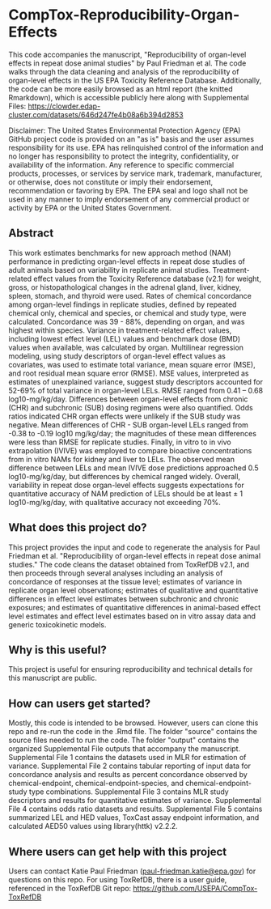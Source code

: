 # CompTox-Reproducibility-Organ-Effects
This code accompanies the manuscript, "Reproducibility of organ-level effects in repeat dose animal studies" by Paul Friedman et al. The code walks through the data cleaning and analysis of the reproducibility of organ-level effects in the US EPA Toxicity Reference Database. Additionally, the code can be more easily browsed as an html report (the knitted Rmarkdown), which is accessible publicly here along with Supplemental Files: https://clowder.edap-cluster.com/datasets/646d247fe4b08a6b394d2853

Disclaimer: The United States Environmental Protection Agency (EPA) GitHub project code is provided on an "as is" basis and the user assumes responsibility for its use. EPA has relinquished control of the information and no longer has responsibility to protect the integrity, confidentiality, or availability of the information. Any reference to specific commercial products, processes, or services by service mark, trademark, manufacturer, or otherwise, does not constitute or imply their endorsement, recommendation or favoring by EPA. The EPA seal and logo shall not be used in any manner to imply endorsement of any commercial product or activity by EPA or the United States Government. 

## Abstract

This work estimates benchmarks for new approach method (NAM) performance in predicting organ-level effects in repeat dose studies of adult animals based on variability in replicate animal studies. Treatment-related effect values from the Toxicity Reference database (v2.1) for weight, gross, or histopathological changes in the adrenal gland, liver, kidney, spleen, stomach, and thyroid were used. Rates of chemical concordance among organ-level findings in replicate studies, defined by repeated chemical only, chemical and species, or chemical and study type, were calculated. Concordance was 39 - 88%, depending on organ, and was highest within species. Variance in treatment-related effect values, including lowest effect level (LEL) values and benchmark dose (BMD) values when available, was calculated by organ. Multilinear regression modeling, using study descriptors of organ-level effect values as covariates, was used to estimate total variance, mean square error (MSE), and root residual mean square error (RMSE). MSE values, interpreted as estimates of unexplained variance, suggest study descriptors accounted for 52-69% of total variance in organ-level LELs. RMSE ranged from 0.41 – 0.68 log10-mg/kg/day. Differences between organ-level effects from chronic (CHR) and subchronic (SUB) dosing regimens were also quantified. Odds ratios indicated CHR organ effects were unlikely if the SUB study was negative. Mean differences of CHR - SUB organ-level LELs ranged from -0.38 to -0.19 log10 mg/kg/day; the magnitudes of these mean differences were less than RMSE for replicate studies. Finally, in vitro to in vivo extrapolation (IVIVE) was employed to compare bioactive concentrations from in vitro NAMs for kidney and liver to LELs. The observed mean difference between LELs and mean IVIVE dose predictions approached 0.5 log10-mg/kg/day, but differences by chemical ranged widely. Overall, variability in repeat dose organ-level effects suggests expectations for quantitative accuracy of NAM prediction of LELs should be at least ± 1 log10-mg/kg/day, with qualitative accuracy not exceeding 70%. 

## What does this project do?

This project provides the input and code to regenerate the analysis for Paul Friedman et al. "Reproducibility of organ-level effects in repeat dose animal studies." The code cleans the dataset obtained from ToxRefDB v2.1, and then proceeds through several analyses including an analysis of concordance of responses at the tissue level; estimates of variance in replicate organ level observations; estimates of qualitative and quantitative differences in effect level estimates between subchronic and chronic exposures; and estimates of quantitative differences in animal-based effect level estimates and effect level estimates based on in vitro assay data and generic toxicokinetic models.

## Why is this useful?

This project is useful for ensuring reproducibility and technical details for this manuscript are public.

## How can users get started?

Mostly, this code is intended to be browsed. However, users can clone this repo and re-run the code in the .Rmd file.
The folder "source" contains the source files needed to run the code.
The folder "output" contains the organized Supplemental File outputs that accompany the manuscript.
Supplemental File 1 contains the datasets used in MLR for estimation of variance.
Supplemental File 2 contains tabular reporting of input data for concordance analysis and results as percent concordance observed by chemical-endpoint, chemical-endpoint-species, and chemical-endpoint-study type combinations.
Supplemental File 3 contains MLR study descriptors and results for quantitative estimates of variance.
Supplemental File 4 contains odds ratio datasets and results.
Supplemental File 5 contains summarized LEL and HED values, ToxCast assay endpoint information, and calculated AED50 values using library(httk) v2.2.2.



## Where users can get help with this project

Users can contact Katie Paul Friedman (paul-friedman.katie@epa.gov) for questions on this repo. For using ToxRefDB, there is a user guide, referenced in the ToxRefDB Git repo: https://github.com/USEPA/CompTox-ToxRefDB


